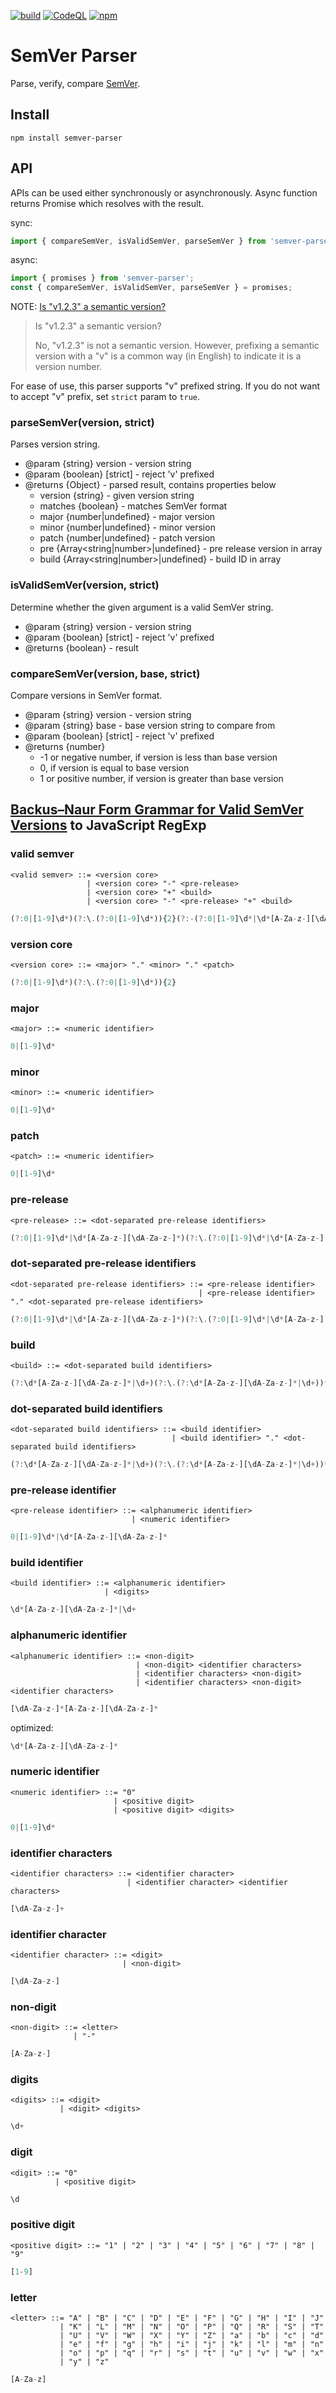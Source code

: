 [![build](https://github.com/asamuzaK/semverParser/workflows/build/badge.svg)](https://github.com/asamuzaK/semverParser/actions?query=workflow%3Abuild)
[![CodeQL](https://github.com/asamuzaK/semverParser/workflows/CodeQL/badge.svg)](https://github.com/asamuzaK/semverParser/actions?query=workflow%3ACodeQL)
[![npm](https://img.shields.io/npm/v/semver-parser)](https://www.npmjs.com/package/semver-parser)

# SemVer Parser

Parse, verify, compare [SemVer](https://semver.org/ "Semantic Versioning 2.0.0 | Semantic Versioning").

## Install

```console
npm install semver-parser
```

## API

APIs can be used either synchronously or asynchronously.
Async function returns Promise which resolves with the result.

sync:
```javascript
import { compareSemVer, isValidSemVer, parseSemVer } from 'semver-parser';
```

async:
```javascript
import { promises } from 'semver-parser';
const { compareSemVer, isValidSemVer, parseSemVer } = promises;
```

NOTE: [Is &quot;v1.2.3&quot; a semantic version?](https://github.com/mojombo/semver/blob/master/semver.md#is-v123-a-semantic-version "semver/semver.md at master · mojombo/semver")

> Is "v1.2.3" a semantic version?
>
> No, "v1.2.3" is not a semantic version. However, prefixing a semantic version with a "v" is a common way (in English) to indicate it is a version number.

For ease of use, this parser supports "v" prefixed string.
If you do not want to accept "v" prefix, set `strict` param to `true`.

### parseSemVer(version, strict)

Parses version string.

* @param {string} version - version string
* @param {boolean} [strict] - reject 'v' prefixed
* @returns {Object} - parsed result, contains properties below
  - version {string} - given version string
  - matches {boolean} - matches SemVer format
  - major {number|undefined} - major version
  - minor {number|undefined} - minor version
  - patch {number|undefined} - patch version
  - pre {Array&lt;string|number&gt;|undefined} - pre release version in array
  - build {Array&lt;string|number&gt;|undefined} - build ID in array

### isValidSemVer(version, strict)

Determine whether the given argument is a valid SemVer string.

* @param {string} version - version string
* @param {boolean} [strict] - reject 'v' prefixed
* @returns {boolean} - result

### compareSemVer(version, base, strict)

Compare versions in SemVer format.

* @param {string} version - version string
* @param {string} base - base version string to compare from
* @param {boolean} [strict] - reject 'v' prefixed
* @returns {number}
  - -1 or negative number, if version is less than base version
  - 0, if version is equal to base version
  - 1 or positive number, if version is greater than base version

## [Backus–Naur Form Grammar for Valid SemVer Versions](https://github.com/mojombo/semver/blob/master/semver.md#backusnaur-form-grammar-for-valid-semver-versions "semver/semver.md at master · mojombo/semver") to JavaScript RegExp

### valid semver
```bnf
<valid semver> ::= <version core>
                 | <version core> "-" <pre-release>
                 | <version core> "+" <build>
                 | <version core> "-" <pre-release> "+" <build>
```
```javascript
(?:0|[1-9]\d*)(?:\.(?:0|[1-9]\d*)){2}(?:-(?:0|[1-9]\d*|\d*[A-Za-z-][\dA-Za-z-]*)(?:\.(?:0|[1-9]\d*|\d*[A-Za-z-][\dA-Za-z-]*))*)?(?:\+(?:\d*[A-Za-z-][\dA-Za-z-]*|\d+)(?:\.(?:\d*[A-Za-z-][\dA-Za-z-]*|\d+))*)?
```

### version core
```bnf
<version core> ::= <major> "." <minor> "." <patch>
```
```javascript
(?:0|[1-9]\d*)(?:\.(?:0|[1-9]\d*)){2}
```

### major
```bnf
<major> ::= <numeric identifier>
```
```javascript
0|[1-9]\d*
```

### minor
```bnf
<minor> ::= <numeric identifier>
```
```javascript
0|[1-9]\d*
```

### patch
```bnf
<patch> ::= <numeric identifier>
```
```javascript
0|[1-9]\d*
```

### pre-release
```bnf
<pre-release> ::= <dot-separated pre-release identifiers>
```
```javascript
(?:0|[1-9]\d*|\d*[A-Za-z-][\dA-Za-z-]*)(?:\.(?:0|[1-9]\d*|\d*[A-Za-z-][\dA-Za-z-]*))*
```

### dot-separated pre-release identifiers
```bnf
<dot-separated pre-release identifiers> ::= <pre-release identifier>
                                          | <pre-release identifier> "." <dot-separated pre-release identifiers>
```
```javascript
(?:0|[1-9]\d*|\d*[A-Za-z-][\dA-Za-z-]*)(?:\.(?:0|[1-9]\d*|\d*[A-Za-z-][\dA-Za-z-]*))*
```

### build
```bnf
<build> ::= <dot-separated build identifiers>
```
```javascript
(?:\d*[A-Za-z-][\dA-Za-z-]*|\d+)(?:\.(?:\d*[A-Za-z-][\dA-Za-z-]*|\d+))*
```

### dot-separated build identifiers
```bnf
<dot-separated build identifiers> ::= <build identifier>
                                    | <build identifier> "." <dot-separated build identifiers>
```
```javascript
(?:\d*[A-Za-z-][\dA-Za-z-]*|\d+)(?:\.(?:\d*[A-Za-z-][\dA-Za-z-]*|\d+))*
```

### pre-release identifier
```bnf
<pre-release identifier> ::= <alphanumeric identifier>
                           | <numeric identifier>
```
```javascript
0|[1-9]\d*|\d*[A-Za-z-][\dA-Za-z-]*
```

### build identifier
```bnf
<build identifier> ::= <alphanumeric identifier>
                     | <digits>
```
```javascript
\d*[A-Za-z-][\dA-Za-z-]*|\d+
```

### alphanumeric identifier
```bnf
<alphanumeric identifier> ::= <non-digit>
                            | <non-digit> <identifier characters>
                            | <identifier characters> <non-digit>
                            | <identifier characters> <non-digit> <identifier characters>
```
```javascript
[\dA-Za-z-]*[A-Za-z-][\dA-Za-z-]*
```
optimized:
```javascript
\d*[A-Za-z-][\dA-Za-z-]*
```

### numeric identifier
```bnf
<numeric identifier> ::= "0"
                       | <positive digit>
                       | <positive digit> <digits>
```
```javascript
0|[1-9]\d*
```

### identifier characters
```bnf
<identifier characters> ::= <identifier character>
                          | <identifier character> <identifier characters>
```
```javascript
[\dA-Za-z-]+
```

### identifier character
```bnf
<identifier character> ::= <digit>
                         | <non-digit>
```
```javascript
[\dA-Za-z-]
```

### non-digit
```bnf
<non-digit> ::= <letter>
              | "-"
```
```javascript
[A-Za-z-]
```

### digits
```bnf
<digits> ::= <digit>
           | <digit> <digits>
```
```javascript
\d+
```

### digit
```bnf
<digit> ::= "0"
          | <positive digit>
```
```javascript
\d
```

### positive digit
```bnf
<positive digit> ::= "1" | "2" | "3" | "4" | "5" | "6" | "7" | "8" | "9"
```
```javascript
[1-9]
```

### letter
```bnf
<letter> ::= "A" | "B" | "C" | "D" | "E" | "F" | "G" | "H" | "I" | "J"
           | "K" | "L" | "M" | "N" | "O" | "P" | "Q" | "R" | "S" | "T"
           | "U" | "V" | "W" | "X" | "Y" | "Z" | "a" | "b" | "c" | "d"
           | "e" | "f" | "g" | "h" | "i" | "j" | "k" | "l" | "m" | "n"
           | "o" | "p" | "q" | "r" | "s" | "t" | "u" | "v" | "w" | "x"
           | "y" | "z"
```
```javascript
[A-Za-z]
```
